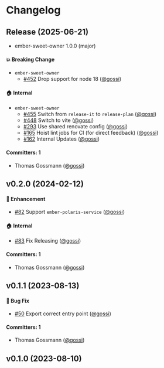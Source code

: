 # Changelog

## Release (2025-06-21)

* ember-sweet-owner 1.0.0 (major)

#### :boom: Breaking Change
* `ember-sweet-owner`
  * [#452](https://github.com/gossi/ember-sweet-owner/pull/452) Drop support for node 18 ([@gossi](https://github.com/gossi))

#### :house: Internal
* `ember-sweet-owner`
  * [#455](https://github.com/gossi/ember-sweet-owner/pull/455) Switch from `release-it` to `release-plan` ([@gossi](https://github.com/gossi))
  * [#448](https://github.com/gossi/ember-sweet-owner/pull/448) Switch to vite ([@gossi](https://github.com/gossi))
  * [#293](https://github.com/gossi/ember-sweet-owner/pull/293) Use shared renovate config ([@gossi](https://github.com/gossi))
  * [#165](https://github.com/gossi/ember-sweet-owner/pull/165) Hoist lint jobs for CI (for direct feedback) ([@gossi](https://github.com/gossi))
  * [#162](https://github.com/gossi/ember-sweet-owner/pull/162) Internal Updates ([@gossi](https://github.com/gossi))

#### Committers: 1
- Thomas Gossmann ([@gossi](https://github.com/gossi))



## v0.2.0 (2024-02-12)

#### :rocket: Enhancement
* [#82](https://github.com/gossi/ember-sweet-owner/pull/82) Support `ember-polaris-service` ([@gossi](https://github.com/gossi))

#### :house: Internal
* [#83](https://github.com/gossi/ember-sweet-owner/pull/83) Fix Releasing ([@gossi](https://github.com/gossi))

#### Committers: 1
- Thomas Gossmann ([@gossi](https://github.com/gossi))

## v0.1.1 (2023-08-13)

#### :bug: Bug Fix
* [#50](https://github.com/gossi/ember-sweet-owner/pull/50) Export correct entry point ([@gossi](https://github.com/gossi))

#### Committers: 1
- Thomas Gossmann ([@gossi](https://github.com/gossi))

## v0.1.0 (2023-08-10)

